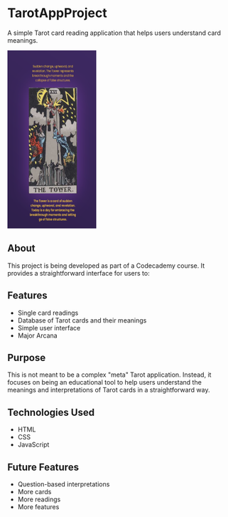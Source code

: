 # TarotAppProject

A simple Tarot card reading application that helps users understand card meanings.

<img src="assets/tarot-site-screenshot.png" alt="Tarot Screenshot" width="200" height="400">

## About

This project is being developed as part of a Codecademy course. It provides a straightforward interface for users to:

## Features

- Single card readings
- Database of Tarot cards and their meanings
- Simple user interface
- Major Arcana

## Purpose

This is not meant to be a complex "meta" Tarot application. 
Instead, it focuses on being an educational tool to help users understand the meanings and interpretations of Tarot cards in a straightforward way.

## Technologies Used

- HTML
- CSS
- JavaScript

## Future Features

- Question-based interpretations
- More cards
- More readings
- More features


